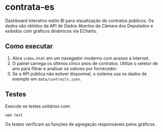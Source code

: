 # contrata-es

Dashboard interativo estilo BI para visualização de contratos públicos. Os dados são obtidos da API de Dados Abertos da Câmara dos Deputados e exibidos com gráficos dinâmicos via ECharts.

## Como executar

1. Abra `index.html` em um navegador moderno com acesso à internet.
2. O painel carrega os últimos cinco anos de contratos. Utilize o seletor de ano para filtrar e analisar os valores por fornecedor.
3. Se a API pública não estiver disponível, o sistema usa os dados de exemplo em `data/contracts.json`.

## Testes

Execute os testes unitários com:

```bash
npm test
```

Os testes verificam as funções de agregação responsáveis pelos gráficos.
